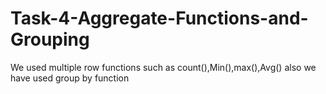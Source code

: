 # Task-4-Aggregate-Functions-and-Grouping
We used multiple row functions
such as count(),Min(),max(),Avg()
also we have used 
group by function
